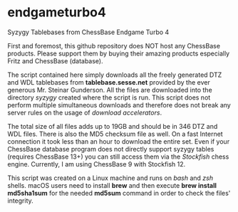# endgameturbo4
Syzygy Tablebases from ChessBase Endgame Turbo 4

First and foremost, this github repository does NOT host any ChessBase products. Please support them by buying their amazing products especially Fritz and ChessBase (database).

The script contained here simply downloads all the freely generated DTZ and WDL tablebases from **tablebase.sesse.net** provided by the ever generous Mr. Steinar Gunderson. All the files are downloaded into the directory *syzygy* created where the script is run. This script does not perform multiple simultaneous downloads and therefore does not break any server rules on the usage of *download accelerators*.

The total size of all files adds up to 19GB and should be in 346 DTZ and WDL files. There is also the MD5 checksum file as well. On a fast Internet connection it took less than an hour to download the entire set. Even if your ChessBase database program does not directly support syzygy tables (requires ChessBase 13+) you can still access them via the *Stockfish* chess engine. Currently, I am using ChessBase 9 with Stockfish 12.

This script was created on a Linux machine and runs on *bash* and *zsh* shells. macOS users need to install **brew** and then execute **brew install md5sha1sum** for the needed **md5sum** command in order to check the files' integrity.
